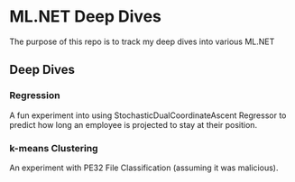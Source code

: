 # ML.NET Deep Dives
The purpose of this repo is to track my deep dives into various ML.NET

## Deep Dives

### Regression
A fun experiment into using StochasticDualCoordinateAscent Regressor to predict how long an employee is projected to stay at their position.

### k-means Clustering
An experiment with PE32 File Classification (assuming it was malicious).
